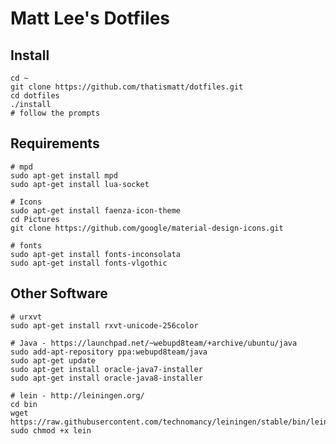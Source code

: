 # Matt Lee's Dotfiles

## Install

    cd ~
    git clone https://github.com/thatismatt/dotfiles.git
    cd dotfiles
    ./install
    # follow the prompts

## Requirements

    # mpd
    sudo apt-get install mpd
    sudo apt-get install lua-socket

    # Icons
    sudo apt-get install faenza-icon-theme
    cd Pictures
    git clone https://github.com/google/material-design-icons.git

    # fonts
    sudo apt-get install fonts-inconsolata
    sudo apt-get install fonts-vlgothic

## Other Software

    # urxvt
    sudo apt-get install rxvt-unicode-256color

    # Java - https://launchpad.net/~webupd8team/+archive/ubuntu/java
    sudo add-apt-repository ppa:webupd8team/java
    sudo apt-get update
    sudo apt-get install oracle-java7-installer
    sudo apt-get install oracle-java8-installer

    # lein - http://leiningen.org/
    cd bin
    wget https://raw.githubusercontent.com/technomancy/leiningen/stable/bin/lein
    sudo chmod +x lein
